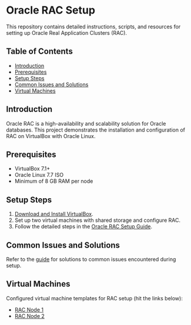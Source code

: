 # Oracle RAC Setup

This repository contains detailed instructions, scripts, and resources for setting up Oracle Real Application Clusters (RAC).  

## Table of Contents
- [Introduction](#introduction)
- [Prerequisites](#prerequisites)
- [Setup Steps](#setup-steps)
- [Common Issues and Solutions](#common-issues-and-solutions)
- [Virtual Machines](#virtual-machines)

## Introduction
Oracle RAC is a high-availability and scalability solution for Oracle databases. This project demonstrates the installation and configuration of RAC on VirtualBox with Oracle Linux.  

## Prerequisites
- VirtualBox 7.1+
- Oracle Linux 7.7 ISO
- Minimum of 8 GB RAM per node

## Setup Steps
1. [Download and Install VirtualBox](https://www.virtualbox.org/).
2. Set up two virtual machines with shared storage and configure RAC.
3. Follow the detailed steps in the [Oracle RAC Setup Guide](docs/Oracle_RAC_Setup_Guide.pdf).

## Common Issues and Solutions
Refer to the [guide](Oracle_RAC_Setup_Guide.pdf) for solutions to common issues encountered during setup.

## Virtual Machines
Configured virtual machine templates for RAC setup (hit the links below):
- [RAC Node 1]((https://drive.google.com/file/d/1uq5yWvjOAthqugPGLdLUgGGQvG6OATMo/view?usp=drive_link))
- [RAC Node 2]((https://drive.google.com/file/d/1-doqDhAv_a3RvU8z8GIFfN9v4qILkq5H/view?usp=drive_link))



